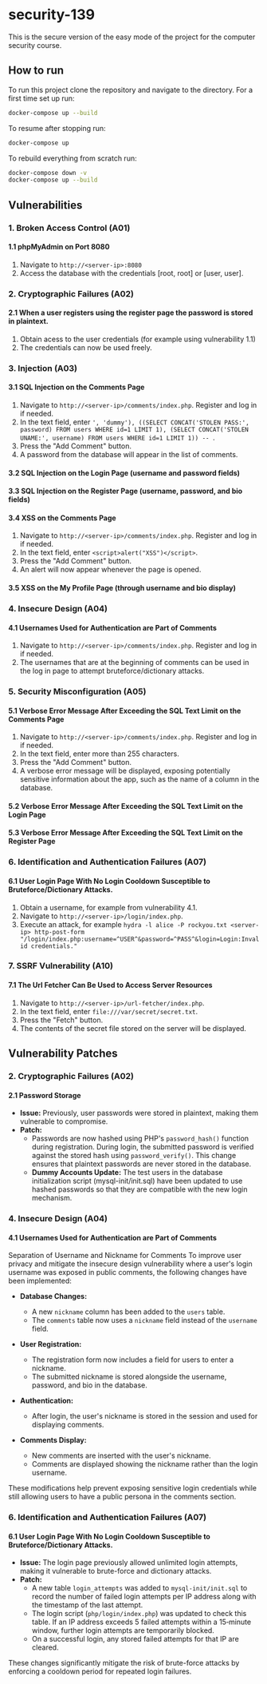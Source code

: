 # security-139
This is the secure version of the easy mode of the project for the computer security course.

## How to run
To run this project clone the repository and navigate to the directory. For a first time set up run:
```bash
docker-compose up --build
```

To resume after stopping run:
```bash
docker-compose up
```

To rebuild everything from scratch run:
```bash
docker-compose down -v
docker-compose up --build
```

## Vulnerabilities

### 1. Broken Access Control (A01)
#### 1.1 phpMyAdmin on Port 8080
1. Navigate to `http://<server-ip>:8080`
2. Access the database with the credentials [root, root] or [user, user].

### 2. Cryptographic Failures (A02)
#### 2.1 When a user registers using the register page the password is stored in plaintext.
1. Obtain acess to the user credentials (for example using vulnerability 1.1)
2. The credentials can now be used freely.

### 3. Injection (A03)
#### 3.1 SQL Injection on the Comments Page
1. Navigate to `http://<server-ip>/comments/index.php`. Register and log in if needed.
2. In the text field, enter `', 'dummy'), ((SELECT CONCAT('STOLEN PASS:', password) FROM users WHERE id=1 LIMIT 1), (SELECT CONCAT('STOLEN UNAME:', username) FROM users WHERE id=1 LIMIT 1)) -- `.
3. Press the "Add Comment" button.
4. A password from the database will appear in the list of comments.
#### 3.2 SQL Injection on the Login Page (username and password fields)
#### 3.3 SQL Injection on the Register Page (username, password, and bio fields)

#### 3.4 XSS on the Comments Page
1. Navigate to `http://<server-ip>/comments/index.php`. Register and log in if needed.
2. In the text field, enter `<script>alert("XSS")</script>`.
3. Press the "Add Comment" button.
4. An alert will now appear whenever the page is opened.
#### 3.5 XSS on the My Profile Page (through username and bio display)

### 4. Insecure Design (A04)
#### 4.1 Usernames Used for Authentication are Part of Comments
1. Navigate to `http://<server-ip>/comments/index.php`. Register and log in if needed.
2. The usernames that are at the beginning of comments can be used in the log in page to attempt bruteforce/dictionary attacks.

### 5. Security Misconfiguration (A05)
#### 5.1 Verbose Error Message After Exceeding the SQL Text Limit on the Comments Page
1. Navigate to `http://<server-ip>/comments/index.php`. Register and log in if needed.
2. In the text field, enter more than 255 characters.
3. Press the "Add Comment" button.
4. A verbose error message will be displayed, exposing potentially sensitive information about the app, such as the name of a column in the database.
#### 5.2 Verbose Error Message After Exceeding the SQL Text Limit on the Login Page
#### 5.3 Verbose Error Message After Exceeding the SQL Text Limit on the Register Page

### 6. Identification and Authentication Failures (A07)
#### 6.1 User Login Page With No Login Cooldown Susceptible to Bruteforce/Dictionary Attacks.
1. Obtain a username, for example from vulnerability 4.1.
2. Navigate to `http://<server-ip>/login/index.php`.
3. Execute an attack, for example `hydra -l alice -P rockyou.txt <server-ip> http-post-form "/login/index.php:username=^USER^&password=^PASS^&login=Login:Invalid credentials."`

### 7. SSRF Vulnerability (A10)
#### 7.1 The Url Fetcher Can Be Used to Access Server Resources
1. Navigate to `http://<server-ip>/url-fetcher/index.php`.
2. In the text field, enter `file:///var/secret/secret.txt`.
3. Press the "Fetch" button.
4. The contents of the secret file stored on the server will be displayed.

## Vulnerability Patches

### 2. Cryptographic Failures (A02)
#### 2.1 Password Storage
- **Issue:** Previously, user passwords were stored in plaintext, making them vulnerable to compromise.
- **Patch:** 
  - Passwords are now hashed using PHP's `password_hash()` function during registration. During login, the submitted password is verified against the stored hash using `password_verify()`. This change ensures that plaintext passwords are never stored in the database.
  - **Dummy Accounts Update:** The test users in the database initialization script (mysql-init/init.sql) have been updated to use hashed passwords so that they are compatible with the new login mechanism.

### 4. Insecure Design (A04)
#### 4.1 Usernames Used for Authentication are Part of Comments
Separation of Username and Nickname for Comments
To improve user privacy and mitigate the insecure design vulnerability where a user's login username was exposed in public comments, the following changes have been implemented:
- **Database Changes:**
  - A new `nickname` column has been added to the `users` table.
  - The `comments` table now uses a `nickname` field instead of the `username` field.
  
- **User Registration:**
  - The registration form now includes a field for users to enter a nickname.
  - The submitted nickname is stored alongside the username, password, and bio in the database.

- **Authentication:**
  - After login, the user's nickname is stored in the session and used for displaying comments.

- **Comments Display:**
  - New comments are inserted with the user's nickname.
  - Comments are displayed showing the nickname rather than the login username.

These modifications help prevent exposing sensitive login credentials while still allowing users to have a public persona in the comments section.

### 6. Identification and Authentication Failures (A07)
#### 6.1 User Login Page With No Login Cooldown Susceptible to Bruteforce/Dictionary Attacks.
- **Issue:** The login page previously allowed unlimited login attempts, making it vulnerable to brute-force and dictionary attacks.
- **Patch:**
  - A new table `login_attempts` was added to `mysql-init/init.sql` to record the number of failed login attempts per IP address along with the timestamp of the last attempt.
  - The login script (`php/login/index.php`) was updated to check this table. If an IP address exceeds 5 failed attempts within a 15‑minute window, further login attempts are temporarily blocked.
  - On a successful login, any stored failed attempts for that IP are cleared.
  
These changes significantly mitigate the risk of brute-force attacks by enforcing a cooldown period for repeated login failures.
